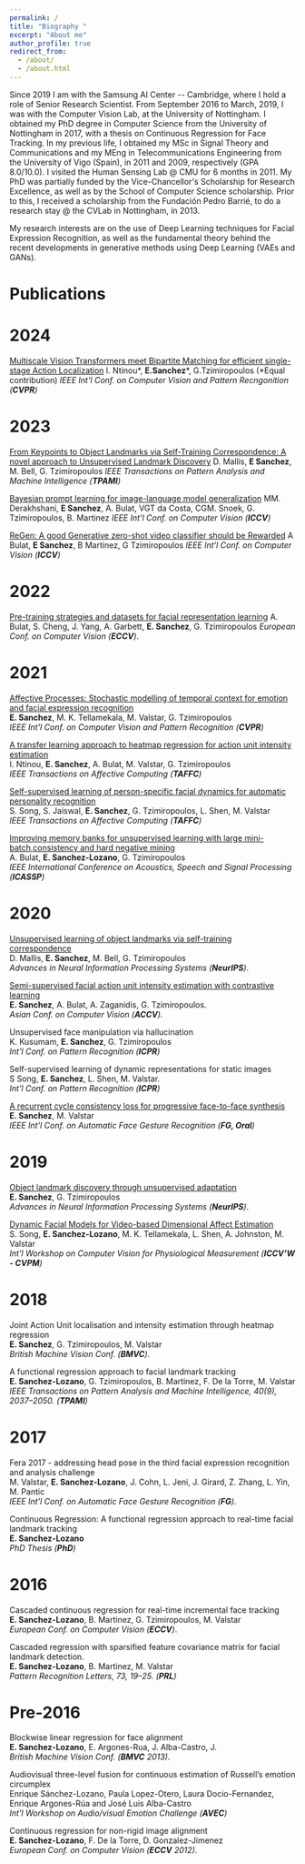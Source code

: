 ```yaml
---
permalink: /
title: "Biography "
excerpt: "About me"
author_profile: true
redirect_from: 
  - /about/
  - /about.html
---
```


Since 2019 I am with the Samsung AI Center -- Cambridge, where I hold a role of Senior Research Scientist. From September 2016 to March, 2019, I was with the Computer Vision Lab, at the University of Nottingham. I obtained my PhD degree in Computer Science from the University of Nottingham in 2017, with a thesis on Continuous Regression for Face Tracking. In my previous life, I obtained my MSc in Signal Theory and Communications and my MEng in Telecommunications Engineering from the University of Vigo (Spain), in 2011 and 2009, respectively (GPA 8.0/10.0). I visited the Human Sensing Lab @ CMU for 6 months in 2011. My PhD was partially funded by the Vice-Chancellor's Scholarship for Research Excellence, as well as by the School of Computer Science scholarship. Prior to this, I received a scholarship from the Fundación Pedro Barrié, to do a research stay @ the CVLab in Nottingham, in 2013. 

My research interests are on the use of Deep Learning techniques for Facial Expression Recognition, as well as the fundamental theory behind the recent developments in generative methods using Deep Learning (VAEs and GANs).

# Publications

# 2024

[Multiscale Vision Transformers meet Bipartite Matching for efficient single-stage Action Localization](https://arxiv.org/pdf/2312.17686)
I. Ntinou*, **E.Sanchez***, G.Tzimiropoulos (*Equal contribution) 
*IEEE Int'l Conf. on Computer Vision and Pattern Recngonition (**CVPR**)*

# 2023

[From Keypoints to Object Landmarks via Self-Training Correspondence: A novel approach to Unsupervised Landmark Discovery](https://ieeexplore.ieee.org/abstract/document/10005822/)
D. Mallis, **E Sanchez**, M. Bell, G. Tzimiropoulos
*IEEE Transactions on Pattern Analysis and Machine Intelligence (**TPAMI**)*

[Bayesian prompt learning for image-language model generalization](http://openaccess.thecvf.com/content/ICCV2023/html/Derakhshani_Bayesian_Prompt_Learning_for_Image-Language_Model_Generalization_ICCV_2023_paper.html)
MM. Derakhshani, **E Sanchez**, A. Bulat, VGT da Costa, CGM. Snoek, G. Tzimiropoulos, B. Martinez
*IEEE Int'l Conf. on Computer Vision (**ICCV**)*	

[ReGen: A good Generative zero-shot video classifier should be Rewarded](http://openaccess.thecvf.com/content/ICCV2023/html/Bulat_ReGen_A_good_Generative_Zero-Shot_Video_Classifier_Should_be_Rewarded_ICCV_2023_paper.html)
A Bulat, **E Sanchez**, B Martinez, G Tzimiropoulos
*IEEE Int'l Conf. on Computer Vision (**ICCV**)*

# 2022

[Pre-training strategies and datasets for facial representation learning](https://link.springer.com/chapter/10.1007/978-3-031-19778-9_7)
A. Bulat, S. Cheng, J. Yang, A. Garbett, **E. Sanchez**, G. Tzimiropoulos
*European Conf. on Computer Vision (**ECCV**)*.

# 2021

[Affective Processes: Stochastic modelling of temporal context for emotion and facial expression recognition](https://esanchezlozano.github.io/files/CVPR_2021_Affective_Processes.pdf)  
**E. Sanchez**, M. K. Tellamekala, M. Valstar, G. Tzimiropoulos   
*IEEE Int'l Conf. on Computer Vision and Pattern Recognition (**CVPR**)*


[A transfer learning approach to heatmap regression for action unit intensity estimation](https://ieeexplore.ieee.org/document/9361232)  
I. Ntinou, **E. Sanchez**, A. Bulat, M. Valstar, G. Tzimiropoulos  
*IEEE Transactions on Affective Computing (**TAFFC**)*  


[Self-supervised learning of person-specific facial dynamics for automatic personality recognition](https://ieeexplore.ieee.org/document/9373959)  
S. Song, S. Jaiswal, **E. Sanchez**, G. Tzimiropoulos, L. Shen, M. Valstar  
*IEEE Transactions on Affective Computing (**TAFFC**)*  


[Improving memory banks for unsupervised learning with large mini-batch,consistency and hard negative mining](https://www.adrianbulat.com/downloads/ICASSP2021/Improving_memory_banks_for_unsupervised_learning_with_large_minibatch_consistency_and_hard_negative_mining.pdf)    
A. Bulat, **E. Sanchez-Lozano**, G. Tzimiropoulos  
*IEEE International Conference on Acoustics, Speech and Signal Processing (**ICASSP**)*  


# 2020

[Unsupervised learning of object landmarks via self-training correspondence](https://papers.nips.cc/paper/2020/file/32508f53f24c46f685870a075eaaa29c-Paper.pdf)  
D. Mallis, **E. Sanchez**, M. Bell, G. Tzimiropoulos  
*Advances in Neural Information Processing Systems (**NeurIPS**)*.


[Semi-supervised facial action unit intensity estimation with contrastive learning](https://openaccess.thecvf.com/content/ACCV2020/papers/Sanchez_Semi-supervised_Facial_Action_Unit_Intensity_Estimation_with_Contrastive_Learning_ACCV_2020_paper.pdf)    
**E. Sanchez**, A. Bulat, A. Zaganidis, G. Tzimiropoulos.  
*Asian Conf. on Computer Vision (**ACCV**).*

Unsupervised face manipulation via hallucination   
K. Kusumam, **E. Sanchez**, G. Tzimiropoulos  
*Int’l Conf. on Pattern Recognition (**ICPR**)*

Self-supervised learning of dynamic representations for static images  
S Song, **E. Sanchez**, L. Shen, M. Valstar.  
*Int’l Conf. on Pattern Recognition (**ICPR**)*

[A recurrent cycle consistency loss for progressive face-to-face synthesis](https://arxiv.org/abs/2004.07165)  
**E. Sanchez**, M. Valstar  
*IEEE Int'l Conf. on Automatic Face Gesture Recognition (**FG, Oral**)*

# 2019

[Object landmark discovery through unsupervised adaptation](https://papers.nips.cc/paper/2019/file/97c99dd2a042908aabc0bafc64ddc028-Paper.pdf)  
**E. Sanchez**, G. Tzimiropoulos  
*Advances in Neural Information Processing Systems (**NeurIPS**)*.

[Dynamic Facial Models for Video-based Dimensional Affect Estimation](https://openaccess.thecvf.com/content_ICCVW_2019/papers/CVPM/Song_Dynamic_Facial_Models_for_Video-Based_Dimensional_Affect_Estimation_ICCVW_2019_paper.pdf)  
S. Song, **E. Sanchez-Lozano**, M. K. Tellamekala, L. Shen, A. Johnston, M. Valstar  
*Int'l Workshop on Computer Vision for Physiological Measurement (**ICCV’W - CVPM**)*

# 2018

Joint Action Unit localisation and intensity estimation through heatmap regression  
**E. Sanchez**, G. Tzimiropoulos, M. Valstar   
*British Machine Vision Conf. (**BMVC**)*.

A functional regression approach to facial landmark tracking  
**E. Sanchez-Lozano**, G. Tzimiropoulos, B. Martinez, F. De la Torre, M. Valstar   
*IEEE Transactions on Pattern Analysis and Machine Intelligence, 40(9), 2037–2050. (**TPAMI**)*

# 2017
Fera 2017 - addressing head pose in the third facial expression recognition and analysis challenge  
M. Valstar, **E. Sanchez-Lozano**, J. Cohn, L. Jeni, J. Girard, Z. Zhang, L. Yin, M. Pantic  
*IEEE Int'l Conf. on Automatic Face Gesture Recognition (**FG**)*.

Continuous Regression: A functional regression approach to real-time facial landmark tracking  
**E. Sanchez-Lozano**  
*PhD Thesis (**PhD**)*  

# 2016
Cascaded continuous regression for real-time incremental face tracking  
**E. Sanchez-Lozano**, B. Martinez, G. Tzimiropoulos, M. Valstar   
*European Conf. on Computer Vision (**ECCV**)*.

Cascaded regression with sparsified feature covariance matrix for facial landmark detection.   
**E. Sanchez-Lozano**, B. Martinez, M. Valstar   
*Pattern Recognition Letters, 73, 19–25. (**PRL**)*

# Pre-2016

Blockwise linear regression for face alignment   
**E. Sanchez-Lozano**, E. Argones-Rua, J. Alba-Castro, J.   
*British Machine Vision Conf. (**BMVC** 2013)*.

Audiovisual three-level fusion for continuous estimation of Russell’s emotion circumplex  
Enrique Sánchez-Lozano, Paula Lopez-Otero, Laura Docio-Fernandez, Enrique Argones-Rúa and José Luis Alba-Castro  
*Int'l Workshop on Audio/visual Emotion Challenge (**AVEC**)*  

Continuous regression for non-rigid image alignment  
**E. Sanchez-Lozano**, F. De la Torre, D. Gonzalez-Jimenez  
*European Conf. on Computer Vision (**ECCV** 2012)*.


 
